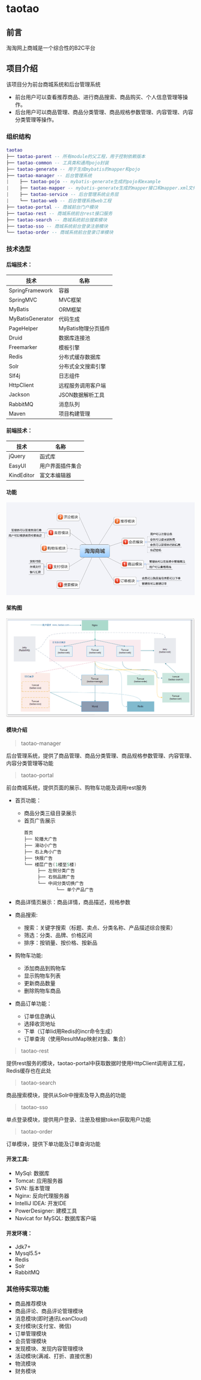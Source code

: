 # taotao
## 前言

淘淘网上商城是一个综合性的B2C平台

## 项目介绍

该项目分为前台商城系统和后台管理系统
- 前台用户可以查看推荐商品、进行商品搜索、商品购买、个人信息管理等操作。
- 后台用户可以商品管理、商品分类管理、商品规格参数管理、内容管理、内容分类管理等操作。

### 组织结构

``` lua
taotao
├── taotao-parent -- 所有module的父工程，用于控制依赖版本
├── taotao-common -- 工具类和通用pojo封装
├── taotao-generate -- 用于生成mybatis的mapper和pojo
├── taotao-manager -- 后台管理系统
|    ├── taotao-pojo -- mybatis-generate生成的pojo和example
|    ├── taotao-mapper -- mybatis-generate生成的mapper接口和mapper.xml文件
|    ├── taotao-service -- 后台管理系统业务层
|    └── taotao-web -- 后台管理系统web工程
├── taotao-portal -- 商城前台门户模块
├── taotao-rest -- 商城系统前台rest接口服务
├── taotao-search -- 商城系统前台搜索模块
├── taotao-sso -- 商城系统前台登录注册模块
└── taotao-order -- 商城系统前台登录订单模块
```
### 技术选型

#### 后端技术：
技术 | 名称 
----|----
SpringFramework | 容器  
SpringMVC | MVC框架  
MyBatis | ORM框架  
MyBatisGenerator | 代码生成  
PageHelper | MyBatis物理分页插件
Druid | 数据库连接池  
Freemarker | 模板引擎  
Redis | 分布式缓存数据库  
Solr | 分布式全文搜索引擎  
Slf4j | 日志组件  
HttpClient | 远程服务调用客户端  
Jackson | JSON数据解析工具  
RabbitMQ | 消息队列  
Maven | 项目构建管理  

#### 前端技术：
技术 | 名称 
----|----
jQuery | 函式库  
EasyUI | 用户界面插件集合
KindEditor | 富文本编辑器
#### 功能

![功能](project-resource/image/function.png)

#### 架构图

![架构图](project-resource/image/architect.png)

#### 模块介绍

> taotao-manager

后台管理系统，提供了商品管理、商品分类管理、商品规格参数管理、内容管理、内容分类管理等功能

> taotao-portal

前台商城系统，提供页面的展示、购物车功能及调用rest服务

- 首页功能：
    - 商品分类三级目录展示
    - 首页广告展示
        ``` lua
        首页
        ├── 轮播大广告 
        ├── 滑动小广告
        ├── 右上角小广告
        ├── 快报广告
        └── 楼层广告(1楼至5楼) 
             ├── 左侧分类广告
             ├── 右侧品牌广告
             └── 中间分类切换广告
                    └── 单个产品广告
        ```
        
- 商品详情页展示：商品详情，商品描述，规格参数

- 商品搜索:
    - 搜索：关键字搜索（标题、卖点、分类名称、产品描述综合搜索）
    - 筛选：分类、品牌、价格区间
    - 排序：按销量、按价格、按新品

- 购物车功能:
    - 添加商品到购物车
    - 显示购物车列表
    - 更新商品数量
    - 删除购物车商品
    
    
- 商品订单功能：
    - 订单信息确认
    - 选择收货地址
    - 下单（订单Iid用Redis的incr命令生成）
    - 订单查询（使用ResultMap映射对象、集合）

> taotao-rest

提供rest服务的模块，taotao-portal中获取数据时使用HttpClient调用该工程，Redis缓存也在此处
    
> taotao-search

商品搜索模块，提供从Solr中搜索及导入商品的功能

> taotao-sso

单点登录模块，提供用户登录、注册及根据token获取用户功能

> taotao-order

订单模块，提供下单功能及订单查询功能

#### 开发工具:
- MySql: 数据库
- Tomcat: 应用服务器
- SVN: 版本管理
- Nginx: 反向代理服务器
- IntelliJ IDEA: 开发IDE
- PowerDesigner: 建模工具
- Navicat for MySQL: 数据库客户端

#### 开发环境：
- Jdk7+
- Mysql5.5+
- Redis
- Solr
- RabbitMQ

### 其他待实现功能

- 商品推荐模块
- 商品评论、商品评论管理模块
- 消息模块(即时通讯LeanCloud)
- 支付模块(支付宝、微信)
- 订单管理模块
- 会员管理模块
- 发现模块、发现内容管理模块
- 活动模块(满减、打折、直接优惠)
- 物流模块
- 财务模块
